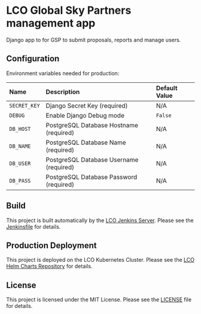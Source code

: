 # LCO Global Sky Partners management app

Django app to for GSP to submit proposals, reports and manage users.

## Configuration

Environment variables needed for production:

| Name         | Description                             | Default Value |
|:-------------|:----------------------------------------|:--------------|
| `SECRET_KEY` | Django Secret Key (required)            | N/A           |
| `DEBUG`      | Enable Django Debug mode                | `False`       |
| `DB_HOST`    | PostgreSQL Database Hostname (required) | N/A           |
| `DB_NAME`    | PostgreSQL Database Name (required)     | N/A           |
| `DB_USER`    | PostgreSQL Database Username (required) | N/A           |
| `DB_PASS`    | PostgreSQL Database Password (required) | N/A           |

## Build

This project is built automatically by the [LCO Jenkins Server](http://jenkins.lco.gtn/).
Please see the [Jenkinsfile](Jenkinsfile) for details.

## Production Deployment

This project is deployed on the LCO Kubernetes Cluster. Please see the
[LCO Helm Charts Repository](https://github.com/LCOGT/helm-charts) for details.

## License

This project is licensed under the MIT License. Please see the
[LICENSE](LICENSE) file for details.
